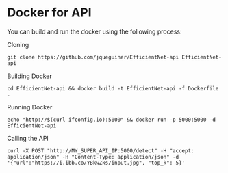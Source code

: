 # Docker for API

You can build and run the docker using the following process:

Cloning
```console
git clone https://github.com/jqueguiner/EfficientNet-api EfficientNet-api
```

Building Docker
```console
cd EfficientNet-api && docker build -t EfficientNet-api -f Dockerfile .
```

Running Docker
```console
echo "http://$(curl ifconfig.io):5000" && docker run -p 5000:5000 -d EfficientNet-api
```

Calling the API
```console
curl -X POST "http://MY_SUPER_API_IP:5000/detect" -H "accept: application/json" -H "Content-Type: application/json" -d '{"url":"https://i.ibb.co/YBkwZks/input.jpg", "top_k": 5}'
```
